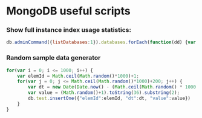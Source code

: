 # MongoDB useful scripts

### Show full instance index usage statistics:
```javascript
db.adminCommand({listDatabases:1}).databases.forEach(function(dd) {var d = db.getSiblingDB(dd.name); d.getCollectionNames().forEach(function(c) {var res = d.getCollection(c).aggregate([{$indexStats:{}}, {"$project":{name:"$name",ops:"$accesses.ops", since:"$accesses.since"}}]); while(res.hasNext()) {var r=res.next(); print("'"+d+"'.'"+c+"'.'"+r.name+"': ops="+r.ops+", since="+r.since)}})})
```

### Random sample data generator
```javascript
for(var i = 0; i <= 1000; i++) {
    var elemId = Math.ceil(Math.random()*1000)+1;
    for(var j = 0; j <= Math.ceil(Math.random()*1000)+200; j++) {
        var dt = new Date(Date.now() - (Math.ceil(Math.random() * 1000 * 60 * 60 * 24*1000)));
        var value = (Math.random()+1).toString(36).substring(2);
        db.test.insertOne({"elemId":elemId, "dt":dt, "value":value})
    }
}
```
